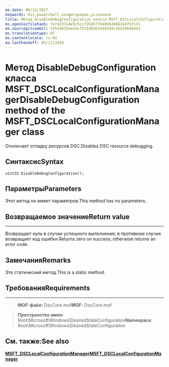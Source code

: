 ```yaml
---
ms.date: 06/12/2017
keywords: dsc,powershell,конфигурация,установка
title: Метод DisableDebugConfiguration класса MSFT_DSCLocalConfigurationManager
ms.openlocfilehash: fef4337e4e9c5cc72b457704899498624476f131
ms.sourcegitcommit: 54534635eedacf531d8d6344019dc16a50b8b441
ms.translationtype: HT
ms.contentlocale: ru-RU
ms.lasthandoff: 05/17/2018
---
```

# <a name="disabledebugconfiguration-method-of-the-msftdsclocalconfigurationmanager-class"></a><span data-ttu-id="c3a08-103">Метод DisableDebugConfiguration класса MSFT_DSCLocalConfigurationManager</span><span class="sxs-lookup"><span data-stu-id="c3a08-103">DisableDebugConfiguration method of the MSFT_DSCLocalConfigurationManager class</span></span>

<span data-ttu-id="c3a08-104">Отключает отладку ресурсов DSC.</span><span class="sxs-lookup"><span data-stu-id="c3a08-104">Disables DSC resource debugging.</span></span>

<a name="syntax"></a><span data-ttu-id="c3a08-105">Синтаксис</span><span class="sxs-lookup"><span data-stu-id="c3a08-105">Syntax</span></span>
------

```mof
uint32 DisableDebugConfiguration();
```

<a name="parameters"></a><span data-ttu-id="c3a08-106">Параметры</span><span class="sxs-lookup"><span data-stu-id="c3a08-106">Parameters</span></span>
----------

<span data-ttu-id="c3a08-107">Этот метод не имеет параметров.</span><span class="sxs-lookup"><span data-stu-id="c3a08-107">This method has no parameters.</span></span>

## <a name="return-value"></a><span data-ttu-id="c3a08-108">Возвращаемое значение</span><span class="sxs-lookup"><span data-stu-id="c3a08-108">Return value</span></span>
------------

<span data-ttu-id="c3a08-109">Возвращает нуль в случае успешного выполнения; в противном случае возвращает код ошибки.</span><span class="sxs-lookup"><span data-stu-id="c3a08-109">Returns zero on success; otherwise returns an error code.</span></span>

## <a name="remarks"></a><span data-ttu-id="c3a08-110">Замечания</span><span class="sxs-lookup"><span data-stu-id="c3a08-110">Remarks</span></span>

<span data-ttu-id="c3a08-111">Это статический метод.</span><span class="sxs-lookup"><span data-stu-id="c3a08-111">This is a static method.</span></span>

## <a name="requirements"></a><span data-ttu-id="c3a08-112">Требования</span><span class="sxs-lookup"><span data-stu-id="c3a08-112">Requirements</span></span>
------------
><span data-ttu-id="c3a08-113">**MOF-файл:** DscCore.mof</span><span class="sxs-lookup"><span data-stu-id="c3a08-113">**MOF:** DscCore.mof</span></span>

><span data-ttu-id="c3a08-114">**Пространство имен**: Root\Microsoft\Windows\DesiredStateConfiguration</span><span class="sxs-lookup"><span data-stu-id="c3a08-114">**Namespace**: Root\Microsoft\Windows\DesiredStateConfiguration</span></span>


## <a name="see-also"></a><span data-ttu-id="c3a08-115">См. также:</span><span class="sxs-lookup"><span data-stu-id="c3a08-115">See also</span></span>


[<span data-ttu-id="c3a08-116">**MSFT_DSCLocalConfigurationManager**</span><span class="sxs-lookup"><span data-stu-id="c3a08-116">**MSFT_DSCLocalConfigurationManager**</span></span>](msft-dsclocalconfigurationmanager.md)